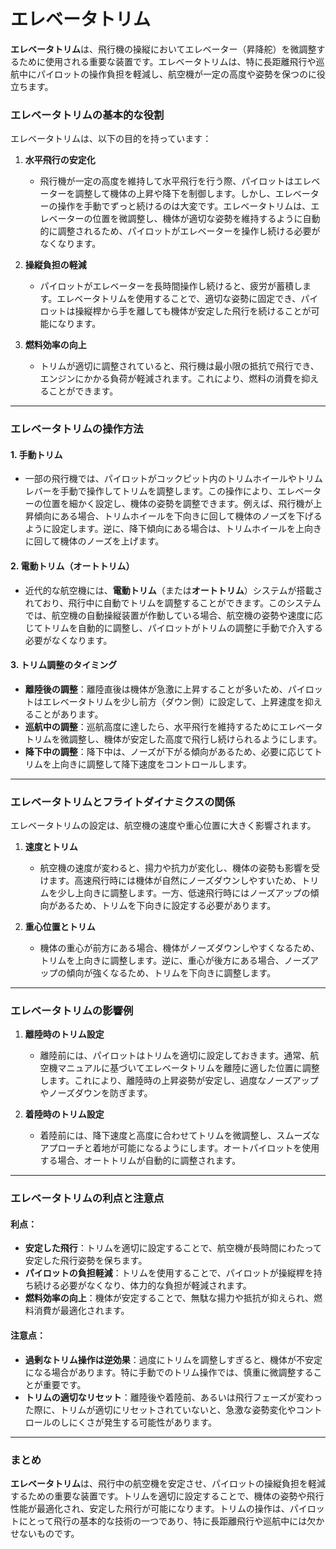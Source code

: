 # エレベータトリム
**エレベータトリム**は、飛行機の操縦においてエレベーター（昇降舵）を微調整するために使用される重要な装置です。エレベータトリムは、特に長距離飛行や巡航中にパイロットの操作負担を軽減し、航空機が一定の高度や姿勢を保つのに役立ちます。

### **エレベータトリムの基本的な役割**

エレベータトリムは、以下の目的を持っています：

1. **水平飛行の安定化**
   - 飛行機が一定の高度を維持して水平飛行を行う際、パイロットはエレベーターを調整して機体の上昇や降下を制御します。しかし、エレベーターの操作を手動でずっと続けるのは大変です。エレベータトリムは、エレベーターの位置を微調整し、機体が適切な姿勢を維持するように自動的に調整されるため、パイロットがエレベーターを操作し続ける必要がなくなります。

2. **操縦負担の軽減**
   - パイロットがエレベーターを長時間操作し続けると、疲労が蓄積します。エレベータトリムを使用することで、適切な姿勢に固定でき、パイロットは操縦桿から手を離しても機体が安定した飛行を続けることが可能になります。

3. **燃料効率の向上**
   - トリムが適切に調整されていると、飛行機は最小限の抵抗で飛行でき、エンジンにかかる負荷が軽減されます。これにより、燃料の消費を抑えることができます。

---

### **エレベータトリムの操作方法**

#### 1. **手動トリム**
   - 一部の飛行機では、パイロットがコックピット内のトリムホイールやトリムレバーを手動で操作してトリムを調整します。この操作により、エレベーターの位置を細かく設定し、機体の姿勢を調整できます。例えば、飛行機が上昇傾向にある場合、トリムホイールを下向きに回して機体のノーズを下げるように設定します。逆に、降下傾向にある場合は、トリムホイールを上向きに回して機体のノーズを上げます。

#### 2. **電動トリム（オートトリム）**
   - 近代的な航空機には、**電動トリム**（または**オートトリム**）システムが搭載されており、飛行中に自動でトリムを調整することができます。このシステムでは、航空機の自動操縦装置が作動している場合、航空機の姿勢や速度に応じてトリムを自動的に調整し、パイロットがトリムの調整に手動で介入する必要がなくなります。

#### 3. **トリム調整のタイミング**
   - **離陸後の調整**：離陸直後は機体が急激に上昇することが多いため、パイロットはエレベータトリムを少し前方（ダウン側）に設定して、上昇速度を抑えることがあります。
   - **巡航中の調整**：巡航高度に達したら、水平飛行を維持するためにエレベータトリムを微調整し、機体が安定した高度で飛行し続けられるようにします。
   - **降下中の調整**：降下中は、ノーズが下がる傾向があるため、必要に応じてトリムを上向きに調整して降下速度をコントロールします。

---

### **エレベータトリムとフライトダイナミクスの関係**

エレベータトリムの設定は、航空機の速度や重心位置に大きく影響されます。

1. **速度とトリム**
   - 航空機の速度が変わると、揚力や抗力が変化し、機体の姿勢も影響を受けます。高速飛行時には機体が自然にノーズダウンしやすいため、トリムを少し上向きに調整します。一方、低速飛行時にはノーズアップの傾向があるため、トリムを下向きに設定する必要があります。

2. **重心位置とトリム**
   - 機体の重心が前方にある場合、機体がノーズダウンしやすくなるため、トリムを上向きに調整します。逆に、重心が後方にある場合、ノーズアップの傾向が強くなるため、トリムを下向きに調整します。

---

### **エレベータトリムの影響例**

1. **離陸時のトリム設定**
   - 離陸前には、パイロットはトリムを適切に設定しておきます。通常、航空機マニュアルに基づいてエレベータトリムを離陸に適した位置に調整します。これにより、離陸時の上昇姿勢が安定し、過度なノーズアップやノーズダウンを防ぎます。

2. **着陸時のトリム設定**
   - 着陸前には、降下速度と高度に合わせてトリムを微調整し、スムーズなアプローチと着地が可能になるようにします。オートパイロットを使用する場合、オートトリムが自動的に調整されます。

---

### **エレベータトリムの利点と注意点**

#### 利点：
- **安定した飛行**：トリムを適切に設定することで、航空機が長時間にわたって安定した飛行姿勢を保ちます。
- **パイロットの負担軽減**：トリムを使用することで、パイロットが操縦桿を持ち続ける必要がなくなり、体力的な負担が軽減されます。
- **燃料効率の向上**：機体が安定することで、無駄な揚力や抵抗が抑えられ、燃料消費が最適化されます。

#### 注意点：
- **過剰なトリム操作は逆効果**：過度にトリムを調整しすぎると、機体が不安定になる場合があります。特に手動でのトリム操作では、慎重に微調整することが重要です。
- **トリムの適切なリセット**：離陸後や着陸前、あるいは飛行フェーズが変わった際に、トリムが適切にリセットされていないと、急激な姿勢変化やコントロールのしにくさが発生する可能性があります。

---

### **まとめ**

**エレベータトリム**は、飛行中の航空機を安定させ、パイロットの操縦負担を軽減するための重要な装置です。トリムを適切に設定することで、機体の姿勢や飛行性能が最適化され、安定した飛行が可能になります。トリムの操作は、パイロットにとって飛行の基本的な技術の一つであり、特に長距離飛行や巡航中には欠かせないものです。